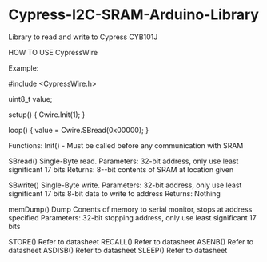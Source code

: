 # Cypress-I2C-SRAM-Arduino-Library
Library to read and write to Cypress CYB101J


HOW TO USE CypressWire

Example: 

#include <CypressWire.h> 



uint8_t value; 

setup()
{
	Cwire.Init(1); 
}

loop()
{
	value = Cwire.SBread(0x00000);
}	


Functions: 
Init() - Must be called before any communication with SRAM 

SBread() 	Single-Byte read. 
		Parameters: 32-bit address, only use least significant 17 bits
		Returns: 8--bit contents of SRAM at location given

SBwrite()	Single-Byte write. 
		Parameters: 32-bit address, only use least significant 17 bits
		            8-bit data to write to address
		Returns: Nothing

memDump() 	Dump Conents of memory to serial monitor, stops at address specified
		Parameters: 32-bit stopping address, only use least significant 17 bits

STORE() 	Refer to datasheet
RECALL()	Refer to datasheet
ASENB() 	Refer to datasheet
ASDISB() 	Refer to datasheet
SLEEP() 	Refer to datasheet
